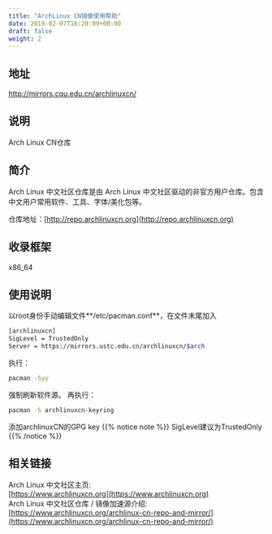 ```yaml
---
title: "ArchLinux CN镜像使用帮助"
date: 2019-02-07T16:20:09+08:00
draft: false
weight: 2
---
```

## 地址
http://mirrors.cqu.edu.cn/archlinuxcn/
## 说明
Arch Linux CN仓库
## 简介
Arch Linux 中文社区仓库是由 Arch Linux 中文社区驱动的非官方用户仓库。包含中文用户常用软件、工具、字体/美化包等。

仓库地址：[http://repo.archlinuxcn.org](http://repo.archlinuxcn.org)
## 收录框架
x86_64
## 使用说明
以root身份手动编辑文件**/etc/pacman.conf**，在文件末尾加入
```bash
[archlinuxcn]
SigLevel = TrustedOnly
Server = https://mirrors.ustc.edu.cn/archlinuxcn/$arch
```
执行：
```bash
pacman -Syy
```
强制刷新软件源。
再执行：
```bash
pacman -S archlinuxcn-keyring
```
添加archlinuxCN的GPG key
{{% notice note %}}
SigLevel建议为TrustedOnly
{{% /notice %}}
## 相关链接
Arch Linux 中文社区主页:</br>
[https://www.archlinuxcn.org](https://www.archlinuxcn.org)</br>
Arch Linux 中文社区仓库 / 镜像加速源介绍:</br>
[https://www.archlinuxcn.org/archlinux-cn-repo-and-mirror/](https://www.archlinuxcn.org/archlinux-cn-repo-and-mirror/)
